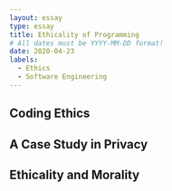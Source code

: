 ```yaml
---
layout: essay
type: essay
title: Ethicality of Programming
# All dates must be YYYY-MM-DD format!
date: 2020-04-23
labels:
  - Ethics
  - Software Engineering
---
```


## Coding Ethics

## A Case Study in Privacy

## Ethicality and Morality
